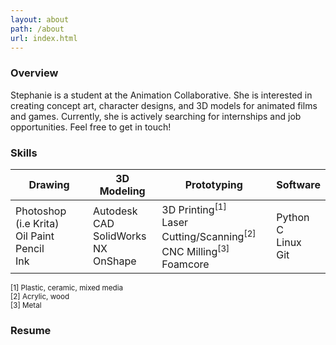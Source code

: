 ```yaml
---
layout: about
path: /about
url: index.html
---
```


### Overview
Stephanie is a student at the Animation Collaborative. She is interested in creating concept art, character designs, and 3D models for animated films and games. Currently, she is actively searching for internships and job opportunities. Feel free to get in touch!     

### Skills
<table align="center">
  <thead>
    <tr>
      <th scope="column">Drawing</th>
      <th scope="column">3D Modeling</th>
      <th scope="column">Prototyping</th>
      <th scope="column">Software</th>
    </tr>
  </thead>
  <tbody>
    <tr>
      <td>Photoshop (i.e Krita)<br> Oil Paint<br> Pencil<br> Ink</td>
      <td>Autodesk CAD<br> SolidWorks<br> NX<br> OnShape</td>
      <td>3D Printing<sup>[1]</sup><br>
          Laser Cutting/Scanning<sup>[2]</sup><br>
          CNC Milling<sup>[3]</sup><br>
          Foamcore</td>
      <td>Python<br> C<br> Linux<br> Git</td>
    </tr>
  </tbody>
</table>

<sup>
  [1] Plastic, ceramic, mixed media<br>
  [2] Acrylic, wood<br>
  [3] Metal
</sup>

### Resume
<i class="fas fa-file-download fa-4x"></i>
